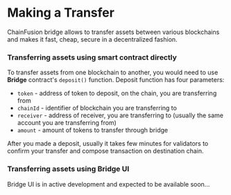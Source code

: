 # Making a Transfer

ChainFusion bridge allows to transfer assets between various blockchains and makes it fast, cheap, secure in a decentralized fashion.

### Transferring assets using smart contract directly

To transfer assets from one blockchain to another, you would need to use **Bridge** contract's `deposit()` function. Deposit function has four parameters:

* `token` - address of token to deposit, on the chain, you are transferring from
* `chainId` - identifier of blockchain you are transferring to
* `receiver` - address of receiver, you are transferring to (usually the same account you are transferring from)
* `amount` - amount of tokens to transfer through bridge

After you made a deposit, usually it takes few minutes for validators to confirm your transfer and compose transaction on destination chain.

### Transferring assets using Bridge UI

Bridge UI is in active development and expected to be available soon...
